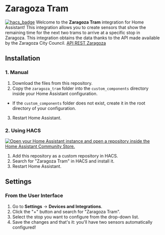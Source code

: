 # **Zaragoza Tram**
[![hacs_badge](https://img.shields.io/badge/HACS-Default-orange.svg)](https://github.com/custom-components/hacs)
Welcome to the **Zaragoza Tram** integration for Home Assistant! This integration allows you to create sensors that show the remaining time for the next two trams to arrive at a specific stop in Zaragoza.
This integration obtains the data thanks to the API made available by the Zaragoza City Council. [API REST Zaragoza](https://www.zaragoza.es/sede/portal/datos-abiertos/servicio/catalogo/327) 

## **Installation**

### **1. Manual**

1. Download the files from this repository.
2. Copy the `zaragoza_tram` folder into the `custom_components` directory inside your Home Assistant configuration.
- If the `custom_components` folder does not exist, create it in the root directory of your configuration.
3. Restart Home Assistant.

### **2. Using HACS**

[![Open your Home Assistant instance and open a repository inside the Home Assistant Community Store.](https://my.home-assistant.io/badges/hacs_repository.svg)](https://my.home-assistant.io/redirect/hacs_repository/?owner=jrgim&repository=https%3A%2F%2Fgithub.com%2Fjrgim%2FZaragoza_tram)
1. Add this repository as a custom repository in HACS.
2. Search for "Zaragoza Tram" in HACS and install it.
3. Restart Home Assistant.

## **Settings**

### **From the User Interface**

1. Go to **Settings** → **Devices and Integrations**.
2. Click the "+" button and search for "Zaragoza Tram".
3. Select the stop you want to configure from the drop-down list.
4. Save the changes and that's it: you'll have two sensors automatically configured!